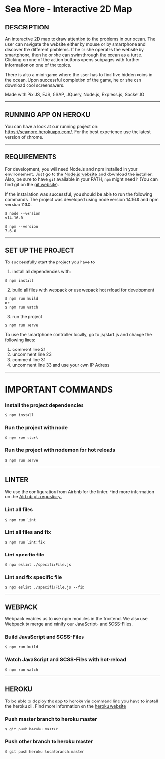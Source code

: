 # Sea More - Interactive 2D Map 
## DESCRIPTION
An interactive 2D map to draw attention to the problems in our ocean. The user can navigate the website either by mouse or by smartphone and discover the different problems. If he or she operates the website by smartphone, then he or she can swim through the ocean as a turtle. Clicking on one of the action buttons opens subpages with further information on one of the topics.

There is also a mini-game where the user has to find five hidden coins in the ocean. Upon successful completion of the game, he or she can download cool screensavers.

Made with PixiJS, EJS, GSAP, JQuery, Node.js, Express.js, Socket.IO

---
## RUNNING APP ON HEROKU
You can have a look at our running project on: https://seamore.herokuapp.com/. For the best experience use the latest version of chrome.

---

## REQUIREMENTS

For development, you will need Node.js and npm installed in your environement. 
Just go to the [Node.js website](https://nodejs.org/) and download the installer.
Also, be sure to have `git` available in your PATH, `npm` might need it (You can find git on the [git website](https://git-scm.com/)).

If the installation was successful, you should be able to run the following commands. The project was developed using node version 14.16.0 and npm version 7.6.0. 


```
$ node --version
v14.16.0
```

```
$ npm --version
7.6.0
```
----
## SET UP THE PROJECT
To successfully start the project you have to 
1. install all dependencies with:

```
$ npm install
```

2. build all files with webpack or use wepack hot reload for development
```
$ npm run build 
or
$ npm run watch
```
3. run the project
```
$ npm run serve
```

To use the smartphone controller locally, 
go to js/start.js and change the following lines:

1. comment line 21
2. uncomment line 23
3. comment line 31
4. uncomment line 33 and use your own IP Adress

----
# IMPORTANT COMMANDS
### Install the project dependencies

    $ npm install

### Run the project with node

    $ npm run start

### Run the project with nodemon for hot reloads

    $ npm run serve

---
## LINTER
We use the configuration from Airbnb for the linter.
Find more information on the [Airbnb git repository.](https://github.com/airbnb/javascript)

### Lint all files

    $ npm run lint

### Lint all files and fix 

    $ npm run lint:fix

### Lint specific file

    $ npx eslint ./specificFile.js

### Lint and fix specific file

    $ npx eslint ./specificFile.js --fix


---
## WEBPACK
Webpack enables us to use npm modules in the frontend. We also use Webpack to merge and minify our JavaScript- and SCSS-Files.
### Build JavaScript and SCSS-Files

    $ npm run build
### Watch JavaScript and SCSS-Files with hot-reload

    $ npm run watch

---
## HEROKU
To be able to deploy the app to heroku via command line you have to install the heroku cli. 
Find more information on the [heroku website](https://devcenter.heroku.com/articles/git)
### Push master branch to heroku master

    $ git push heroku master

### Push other branch to heroku master

    $ git push heroku localbranch:master
